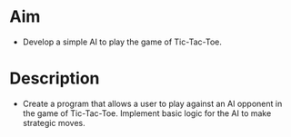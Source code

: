 # Aim
  - Develop a simple AI to play the game of Tic-Tac-Toe.

# Description
  - Create a program that allows a user to play against an AI opponent in the game of Tic-Tac-Toe. Implement basic logic for the AI to make strategic moves.
